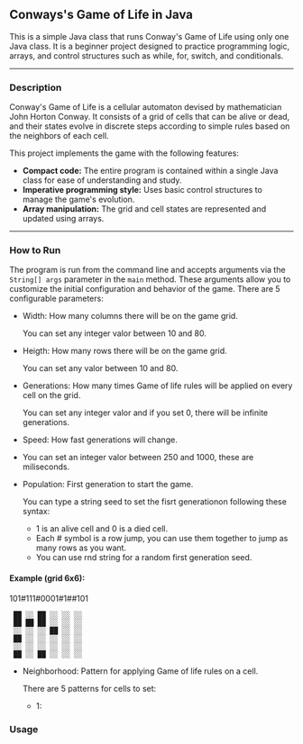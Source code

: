 ## Conways's Game of Life in Java

This is a simple Java class that runs Conway's Game of Life using only one Java class. 
It is a beginner project designed to practice programming logic, arrays, and control structures such as while, for, switch, and conditionals.

---

### Description

Conway's Game of Life is a cellular automaton devised by mathematician John Horton Conway. 
It consists of a grid of cells that can be alive or dead, and their states evolve in discrete steps according to simple rules based on the neighbors of each cell.

This project implements the game with the following features:

- **Compact code:** The entire program is contained within a single Java class for ease of understanding and study.  
- **Imperative programming style:** Uses basic control structures to manage the game's evolution.  
- **Array manipulation:** The grid and cell states are represented and updated using arrays.

--- 

### How to Run

The program is run from the command line and accepts arguments via the `String[] args` parameter in the `main` method. These arguments allow you to customize the initial configuration and behavior of the game.
There are 5 configurable parameters:

- Width: How many columns there will be on the game grid.
  
  You can set any integer valor between 10 and 80.
- Heigth: How many rows there will be on the game grid.

  You can set any valor between 10 and 80.
- Generations: How many times Game of life rules will be applied on every cell on the grid.

  You can set any integer valor and if you set 0, there will be infinite generations.
- Speed: How fast generations will change.

- You can set an integer valor between 250 and 1000, these are miliseconds.
- Population: First generation to start the game.

  You can type a string seed to set the fisrt generationon following these syntax:

  - 1 is an alive cell and 0 is a died cell.
  - Each # symbol is a row jump, you can use them together to jump as many rows as you want.
  - You can use rnd string for a random first generation seed.

#### Example (grid 6x6):

101#111#0001#1##101
```
 ██ ░░ ██ ░░ ░░ ░░
 ██ ██ ██ ░░ ░░ ░░
 ░░ ░░ ░░ ██ ░░ ░░
 ██ ░░ ░░ ░░ ░░ ░░
 ░░ ░░ ░░ ░░ ░░ ░░
 ██ ░░ ██ ░░ ░░ ░░
```

- Neighborhood: Pattern for applying Game of life rules on a cell.

  There are 5 patterns for cells to set:
    - 1:
 
      

### Usage















